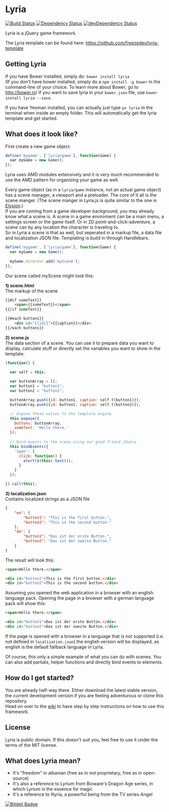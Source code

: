 Lyria
=====
[![Build Status](https://travis-ci.org/freezedev/lyria.png?branch=master)](https://travis-ci.org/freezedev/lyria)
[![Dependency Status](https://david-dm.org/freezedev/lyria.png)](https://david-dm.org/freezedev/lyria)
[![devDependency Status](https://david-dm.org/freezedev/lyria/dev-status.png)](https://david-dm.org/freezedev/lyria#info=devDependencies)

Lyria is a jQuery game framework.

The Lyria template can be found here: https://github.com/freezedev/lyria-template

Getting Lyria
-------------

If you have Bower installed, simply do:
`bower install lyria`  
(If you don't have bower installed, simply do a `npm install -g bower` in the command-line of your choice. To learn more about Bower, go to http://bower.io)
If you want to save lyria in your `bower.json` file, use `bower install lyria --save`.

If you have Yeoman installed, you can actually just type `yo lyria` in the terminal when inside an empty folder. This will automatically get the lyria template and get started.


What does it look like?
-----------------------

First create a new game object.

```javascript
define('mygame', ['lyria/game'], function(Game) {
  var myGame = new Game();
});
```

Lyria uses AMD modules extensively and it is very much recommended to use the AMD pattern for organizing your game as well.

Every game object (as in a `lyria/game` instance, not an actual game object) has a scene manager, a viewport and a preloader. The core of it all is the scene manger. (The scene manger in Lyria.js is quite similar to the one in [Elysion](https://github.com/freezedev/elysion).)  
If you are coming from a game developer background, you may already know what a scene is. A scene in a game enviroment can be a main menu, a settings screen or the game itself. Or in 2D point-and-click-adventure, a scene can by any location the character is traveling to.  
So in Lyria a scene is that as well, but seperated in a markup file, a data file and localization JSON file. Templating is build in through Handlebars.

```javascript
define('mygame', ['lyria/game'], function(Game) {
  var myGame = new Game();
  
  myGame.director.add('myScene');
});
```

Our scene called myScene might look this:  

**1) scene.html**  
The markup of the scene  

```html
{{#if someText}}
	<span>{{someText}}</span>
{{/if someText}}

{{#each buttons}}
	<div id="{{id}}">{{caption}}</div>
{{/each buttons}}
```

**2) scene.js**  
The data section of a scene. You can use it to prepare data you want to display, calculate stuff or directly set the variables you want to show in the template.

```javascript
(function() {

  var self = this;
  
  var buttonArray = [];
  var button1 = "button1";
  var button2 = "button2";

  buttonArray.push({id: button1, caption: self.t(button1)});
  buttonArray.push({id: button2, caption: self.t(button2)});

  // Expose these values to the template engine
  this.expose({
    buttons: buttonArray,
    someText: 'Hello there.'
  });
  
  // Bind events to the scene using our good friend jQuery
  this.bindEvents({
    'span': {
      click: function() {
        alert($(this).text());
      }
    }
  });

}).call(this);
```

**3) localization.json**  
Contains localized strings as a JSON file

```json
{
	"en": {
		"button1": "This is the first button.",
		"button2": "This is the second button."
	},
	"de": {
		"button1": "Das ist der erste Button.",
		"button2": "Das ist der zweite Button."
	}
}
```

The result will look this:

```html
<span>Hello there.</span>

<div id="button1">This is the first button.</div>
<div id="button2">This is the second button.</div>
```

Assuming you opened the web application in a browser with an english language pack. Opening the page in a browser with a german language pack will show this:

```html
<span>Hello there.</span>

<div id="button1">Das ist der erste Button.</div>
<div id="button2">Das ist der zweite Button.</div>
```

If the page is opened with a browser in a language that is not supported (i.e. not defined in `localization.json`) the english version will be displayed, as english is the default fallback language in Lyria.


Of course, this only a simple example of what you can do with scenes. You can also add partials, helper functions and directly bind events to elements.


How do I get started?
---------------------

You are already half-way there. Either download the latest stable version, the current development version if you are feeling adventurous or clone this repository.  
Head on over to the [wiki](https://github.com/freezedev/lyria/wiki) to have step by step instructions on how to use this framework.


License
-------
Lyria is public domain. If this doesn't suit you, feel free to use it under the terms of the MIT license.


What does Lyria mean?
---------------------
* It's "freedom" in albanian (free as in not proprietary, free as in open-source)
* It's also a reference to Lyrium from Bioware's Dragon Age series, in which Lyrium is the essence for magic
* It's a reference to Illyria, a powerful being from the TV series Angel
	


[![Bitdeli Badge](https://d2weczhvl823v0.cloudfront.net/freezedev/lyria/trend.png)](https://bitdeli.com/free "Bitdeli Badge")

